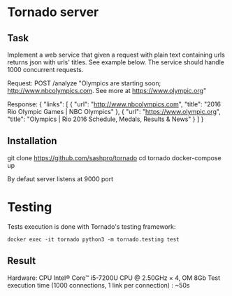 # Tornado server

## Task

Implement a web service that given a request with plain text containing urls returns json with urls' titles. See example below. The service should handle 1000 concurrent requests.

Request:
POST /analyze
"Olympics are starting soon; http://www.nbcolympics.com. See more at https://www.olympic.org"

Response:
{
  "links": [
    {
      "url": "http://www.nbcolympics.com",
      "title": "2016 Rio Olympic Games | NBC Olympics"
    },
    {
      "url": "https://www.olympic.org",
      "title": "Olympics | Rio 2016 Schedule, Medals, Results &amp; News"
    }
  ]
}


## Installation

git clone https://github.com/sashpro/tornado
cd tornado
docker-compose up

By defaut server listens at 9000 port


# Testing
Tests execution is done with Tornado's testing framework:
```
docker exec -it tornado python3 -m tornado.testing test
```

## Result
Hardware: CPU Intel® Core™ i5-7200U CPU @ 2.50GHz × 4, OM 8Gb
Test execution time (1000 connections, 1 link per connection) : ~50s
  
